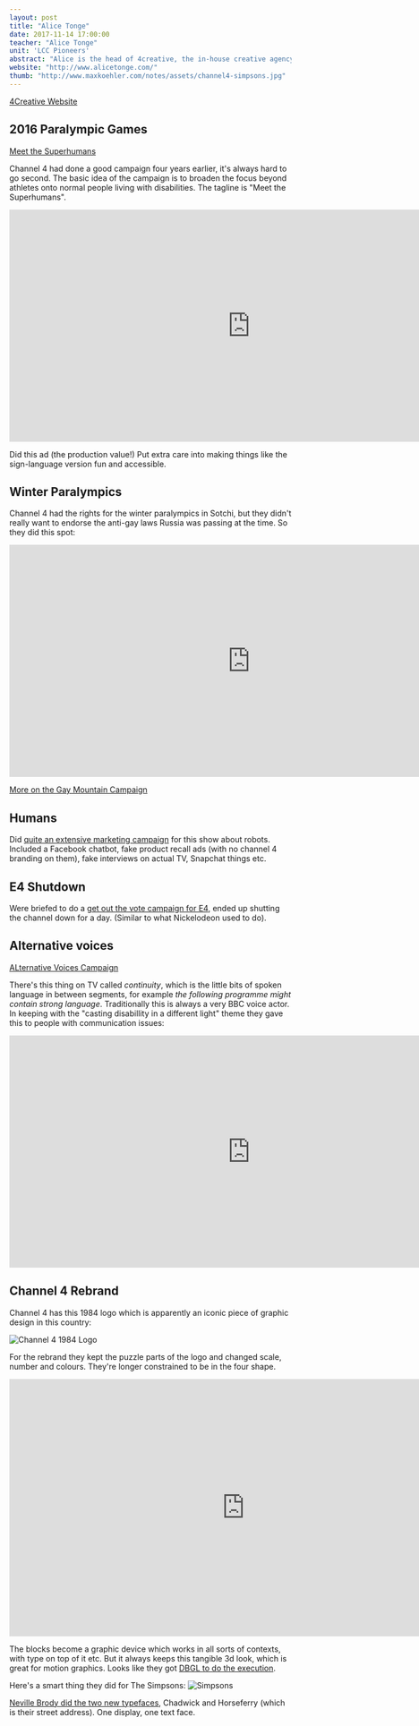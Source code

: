 ```yaml
---
layout: post
title: "Alice Tonge"
date: 2017-11-14 17:00:00
teacher: "Alice Tonge"
unit: 'LCC Pioneers'
abstract: "Alice is the head of 4creative, the in-house creative agency of Channel 4"
website: "http://www.alicetonge.com/"
thumb: "http://www.maxkoehler.com/notes/assets/channel4-simpsons.jpg"
---
```


[4Creative Website](http://www.4creative.co.uk/)

## 2016 Paralympic Games

[Meet the Superhumans](http://www.4creative.co.uk/#/work/meet-the-superhumans)

Channel 4 had done a good campaign four years earlier, it's always hard to go second. The basic idea of the campaign is to broaden the focus beyond athletes onto normal people living with disabilities. The tagline is "Meet the Superhumans".

<iframe width="860" height="415" src="https://www.youtube.com/embed/IocLkk3aYlk?rel=0" frameborder="0" allowfullscreen></iframe>

Did this ad (the production value!) Put extra care into making things like the sign-language version fun and accessible.

## Winter Paralympics

Channel 4 had the rights for the winter paralympics in Sotchi, but they didn't really want to endorse the anti-gay laws Russia was passing at the time. So they did this spot:

<iframe width="860" height="415" src="https://www.youtube.com/embed/-6RID82Ru-k" frameborder="0" allowfullscreen></iframe>

[More on the Gay Mountain Campaign](http://www.4creative.co.uk/#/work/gay-mountain)

## Humans

Did [quite an extensive marketing campaign](http://www.4creative.co.uk/#/work/humans) for this show about robots. Included a Facebook chatbot, fake product recall ads (with no channel 4 branding on them), fake interviews on actual TV, Snapchat things etc. 

## E4 Shutdown

Were briefed to do a [get out the vote campaign for E4](http://www.4creative.co.uk/#/work/shutdown), ended up shutting the channel down for a day. (Similar to what Nickelodeon used to do).

## Alternative voices

[ALternative Voices Campaign](http://www.4creative.co.uk/#/work/alternative-voices)

There's this thing on TV called *continuity*, which is the little bits of spoken language in between segments, for example *the following programme might contain strong language*. Traditionally this is always a very BBC voice actor. In keeping with the "casting disabillity in a different light" theme they gave this to people with communication issues: 

<iframe width="860" height="415" src="https://www.youtube.com/embed/vId0-flH7qQ" frameborder="0" allowfullscreen></iframe>

## Channel 4 Rebrand

Channel 4 has this 1984 logo which is apparently an iconic piece of graphic design in this country:

![Channel 4 1984 Logo](/notes/assets/channel-4-1984.jpg)

For the rebrand they kept the puzzle parts of the logo and changed scale, number and colours. They're longer constrained to be in the four shape. 

<iframe src="https://player.vimeo.com/video/140805787" width="840" height="460" frameborder="0" webkitallowfullscreen mozallowfullscreen allowfullscreen></iframe>

The blocks become a graphic device which works in all sorts of contexts, with type on top of it etc. But it always keeps this tangible 3d look, which is great for motion graphics. Looks like they got [DBGL to do the execution](https://dblg.co.uk/projects/channel-4/).

Here's a smart thing they did for The Simpsons:
![Simpsons](/notes/assets/channel4-simpsons.jpg)

[Neville Brody did the two new typefaces](http://brody-associates.com/projects/channel-4), Chadwick and Horseferry (which is their street address). One display, one text face.